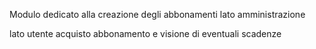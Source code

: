 Modulo dedicato alla creazione degli abbonamenti lato amministrazione

lato utente acquisto abbonamento e visione di eventuali scadenze